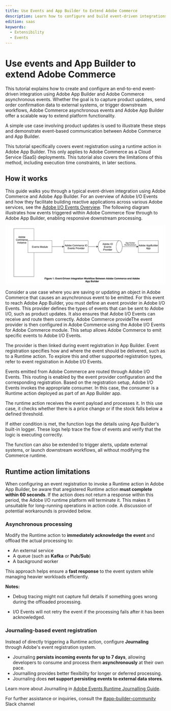 ```yaml
---
title: Use Events and App Builder to Extend Adobe Commerce
description: Learn how to configure and build event-driven integrations between Adobe Commerce and Adobe App Builder using asynchronous events.
edition: saas
keywords:
  - Extensibility
  - Events
---
```


# Use events and App Builder to extend Adobe Commerce

This tutorial explains how to create and configure an end-to-end event-driven integration using Adobe App Builder and Adobe Commerce asynchronous events. Whether the goal is to capture product updates, send order confirmation data to external systems, or trigger downstream workflows, Adobe Commerce asynchronous events and Adobe App Builder offer a scalable way to extend platform functionality.

A simple use case involving product updates is used to illustrate these steps and demonstrate event-based communication between Adobe Commerce and App Builder.

<InlineAlert variant="info" slots="text"/>

This tutorial specifically covers event registration using a runtime action in Adobe App Builder. This only applies to Adobe Commerce as a Cloud Service (SaaS) deployments. This tutorial also covers the limitations of this method, including execution time constraints, in later sections.

## How it works

This guide walks you through a typical event-driven integration using Adobe Commerce and Adobe App Builder. For an overview of Adobe I/O Events and how they facilitate building reactive applications across various Adobe services, see the [Adobe I/O Events Overview](https://developer.adobe.com/events/docs). The following diagram illustrates how events triggered within Adobe Commerce flow through to Adobe App Builder, enabling responsive downstream processing.

![Event-driven integration](../../_images/events/tutorial/adobe-io-events-integration-architecture.png)

Consider a use case where you are saving or updating an object in Adobe Commerce that causes an asynchronous event to be emitted. For this event to reach Adobe App Builder, you must define an event provider in Adobe I/O Events. This provider defines the types of events that can be sent to Adobe I/O, such as product updates. It also ensures that Adobe I/O Events can receive and route them correctly. Adobe Commerce provideThe event provider is then configured in Adobe Commerce using the Adobe I/O Events for Adobe Commerce module. This setup allows Adobe Commerce to emit specific events to Adobe I/O Events.

The provider is then linked during event registration in App Builder. Event registration specifies how and where the event should be delivered, such as to a Runtime action. To explore this and other supported registration types, refer to event registration in Adobe I/O Events.

Events emitted from Adobe Commerce are routed through Adobe I/O Events. This routing is enabled by the event provider configuration and the corresponding registration. Based on the registration setup, Adobe I/O Events invokes the appropriate consumer. In this case, the consumer is a Runtime action deployed as part of an App Builder app.

The runtime action receives the event payload and processes it. In this use case, it checks whether there is a price change or if the stock falls below a defined threshold.

If either condition is met, the function logs the details using App Builder's built-in logger. These logs help trace the flow of events and verify that the logic is executing correctly.

The function can also be extended to trigger alerts, update external systems, or launch downstream workflows, all without modifying the Commerce runtime.

## Runtime action limitations

When configuring an event registration to invoke a Runtime action in Adobe App Builder, be aware that aregistered Runtime action **must complete within 60 seconds**. If the action does not return a response within this period, the Adobe I/O runtime platform will terminate it. This makes it unsuitable for long-running operations in action code. A discussion of potential workarounds is provided below.

### Asynchronous processing

Modify the Runtime action to **immediately acknowledge the event** and offload the actual processing to:

- An external service
- A queue (such as **Kafka** or **Pub/Sub**)
- A background worker

This approach helps ensure a **fast response** to the event system while managing heavier workloads efficiently.

**Notes:**

 - Debug tracing might not capture full details if something goes wrong during the offloaded processing.

 - I/O Events will not retry the event if the processing fails after it has been acknowledged.

### Journaling-based event registration

Instead of directly triggering a Runtime action, configure **Journaling** through Adobe's event registration system.

- Journaling **persists incoming events for up to 7 days**, allowing developers to consume and process them **asynchronously** at their own pace.
- Journalling provides better flexibility for longer or deferred processing.
- Journaling does **not support persisting events to external data stores**.

Learn more about Journalling in [Adobe Events Runtime Journalling Guide](https://developer.adobe.com/events/docs/guides/api/journaling-api).

For further assistance or inquiries, consult the [#app-builder-community](https://magentocommeng.slack.com/) Slack channel
